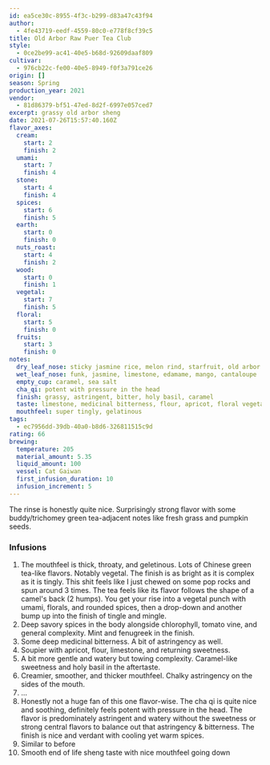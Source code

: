 ```yaml
---
id: ea5ce30c-8955-4f3c-b299-d83a47c43f94
author:
  - 4fe43719-eedf-4559-80c0-e778f8cf39c5
title: Old Arbor Raw Puer Tea Club
style:
  - 0ce2be99-ac41-40e5-b68d-92609daaf809
cultivar:
  - 976cb22c-fe00-40e5-8949-f0f3a791ce26
origin: []
season: Spring
production_year: 2021
vendor:
  - 81d86379-bf51-47ed-8d2f-6997e057ced7
excerpt: grassy old arbor sheng
date: 2021-07-26T15:57:40.160Z
flavor_axes:
  cream:
    start: 2
    finish: 2
  umami:
    start: 7
    finish: 4
  stone:
    start: 4
    finish: 4
  spices:
    start: 6
    finish: 5
  earth:
    start: 0
    finish: 0
  nuts_roast:
    start: 4
    finish: 2
  wood:
    start: 0
    finish: 1
  vegetal:
    start: 7
    finish: 5
  floral:
    start: 5
    finish: 0
  fruits:
    start: 3
    finish: 0
notes:
  dry_leaf_nose: sticky jasmine rice, melon rind, starfruit, old arbor
  wet_leaf_nose: funk, jasmine, limestone, edamame, mango, cantaloupe
  empty_cup: caramel, sea salt
  cha_qi: potent with pressure in the head
  finish: grassy, astringent, bitter, holy basil, caramel
  taste: limestone, medicinal bitterness, flour, apricot, floral vegetable broth
  mouthfeel: super tingly, gelatinous
tags:
  - ec7956dd-39db-40a0-b8d6-326811515c9d
rating: 66
brewing:
  temperature: 205
  material_amount: 5.35
  liquid_amount: 100
  vessel: Cat Gaiwan
  first_infusion_duration: 10
  infusion_increment: 5
---
```

The rinse is honestly quite nice. Surprisingly strong flavor with some buddy/trichomey green tea-adjacent notes like fresh grass and pumpkin seeds.

### Infusions

1. The mouthfeel is thick, throaty, and geletinous. Lots of Chinese green tea-like flavors. Notably vegetal. The finish is as bright as it is complex as it is tingly. This shit feels like I just chewed on some pop rocks and spun around 3 times. The tea feels like its flavor follows the shape of a camel's back (2 humps). You get your rise into a vegetal punch with umami, florals, and rounded spices, then a drop-down and another bump up into the finish of tingle and mingle.
2. Deep savory spices in the body alongside chlorophyll, tomato vine, and general complexity. Mint and fenugreek in the finish.
3. Some deep medicinal bitterness. A bit of astringency as well.
4. Soupier with apricot, flour, limestone, and returning sweetness.
5. A bit more gentle and watery but towing complexity. Caramel-like sweetness and holy basil in the aftertaste.
6. Creamier, smoother, and thicker mouthfeel. Chalky astringency on the sides of the mouth.
7. ...
8. Honestly not a huge fan of this one flavor-wise. The cha qi is quite nice and soothing, definitely feels potent with pressure in the head. The flavor is predominately astringent and watery without the sweetness or strong central flavors to balance out that astringency & bitterness. The finish is nice and verdant with cooling yet warm spices.
9. Similar to before
10. Smooth end of life sheng taste with nice mouthfeel going down